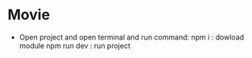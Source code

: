 # Movie
 + Open project and open terminal and run command:
    npm i : dowload module
    npm run dev : run project
